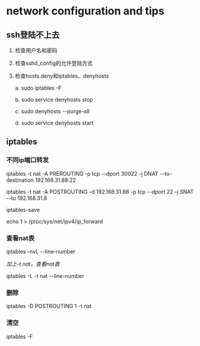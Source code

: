 # network configuration and tips

## ssh登陆不上去

1. 检查用户名和密码

2. 检查sshd_config的允许登陆方式

3. 检查hosts.deny和iptables、denyhosts
    
    a. sudo iptables -F
    
    b. sudo service denyhosts stop
    
    c. sudo denyhosts --purge-all
    
    d. sudo service denyhosts start

## iptables

### 不同ip端口转发

iptables -t nat -A PREROUTING -p tcp --dport 30022 -j DNAT --to-destination 192.168.31.88:22

iptables -t nat -A POSTROUTING -d 192.168.31.88 -p tcp --dport 22 -j SNAT --to 192.168.31.8

iptables-save

echo 1 > /proc/sys/net/ipv4/ip_forward

### 查看nat表

iptables -nvL --line-number

_加上-t nat，查看nat表_

iptables -L -t nat --line-number

### 删除
iptables -D POSTROUTING 1 -t nat

### 清空
iptables -F
